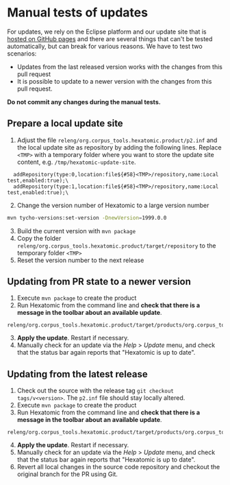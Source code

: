# Manual tests of updates

For updates, we rely on the Eclipse platform and our update site that is [hosted
on GitHub pages](https://github.com/hexatomic/updates) and there are several
things that can't be tested automatically, but can break for various reasons.
We have to test two scenarios: 
- Updates from the last released version works with the changes from this pull request
- It is possible to update to a newer version with the changes from this pull request.

**Do not commit any changes during the manual tests.**

## Prepare a local update site

1. Adjust the file `releng/org.corpus_tools.hexatomic.product/p2.inf` and the local update site as repository by adding the following lines. 
   Replace `<TMP>` with a temporary folder where you want to store the update site content, e.g. `/tmp/hexatomic-update-site`.
```plain
  addRepository(type:0,location:file${#58}<TMP>/repository,name:Local test,enabled:true);\
  addRepository(type:1,location:file${#58}<TMP>/repository,name:Local test,enabled:true);\
``` 
2. Change the version number of Hexatomic to a large version number
```bash
mvn tycho-versions:set-version -DnewVersion=1999.0.0 
```
3. Build the current version with `mvn package`
4. Copy the folder `releng/org.corpus_tools.hexatomic.product/target/repository` to the temporary folder `<TMP>`
5. Reset the version number to the next release

## Updating from PR state to a newer version

1. Execute `mvn package` to create the product
2. Run Hexatomic from the command line and **check that there is a message in the toolbar about an available update**.
```
releng/org.corpus_tools.hexatomic.product/target/products/org.corpus_tools.hexatomic.product/linux/gtk/x86_64/hexatomic
``` 
3. **Apply the update**. Restart if necessary.
4. Manually check for an update via the *Help* > *Update* menu, and check that the status bar again reports that "Hexatomic is up to date".

## Updating from the latest release

1. Check out the source with the release tag `git checkout tags/v<version>`. The `p2.inf` file should stay locally altered.
2. Execute `mvn package` to create the product
3. Run Hexatomic from the command line and **check that there is a message in the toolbar about an available update**.
```
releng/org.corpus_tools.hexatomic.product/target/products/org.corpus_tools.hexatomic.product/linux/gtk/x86_64/hexatomic
``` 
4. **Apply the update**. Restart if necessary.
5. Manually check for an update via the *Help* > *Update* menu, and check that the status bar again reports that "Hexatomic is up to date".
6.  Revert all local changes in the source code repository and checkout the original branch for the PR using Git.
